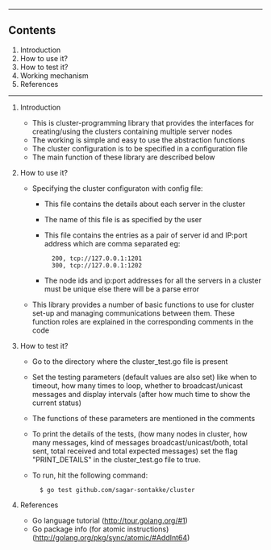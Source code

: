 ---------------------
Contents
---------------------

1. Introduction
2. How to use it?
3. How to test it?
4. Working mechanism
5. References

---------------------


1. Introduction

	- This is cluster-programming library that provides the interfaces for creating/using
	  the clusters containing multiple server nodes
	- The working is simple and easy to use the abstraction functions
	- The cluster configuration is to be specified in a configuration file
	- The main function of these library are described below


2. How to use it?

	- Specifying the cluster configuraton with config file:
		- This file contains the details about each server in the cluster
		- The name of this file is as specified by the user
		- This file contains the entries as a pair of server id and IP:port address which
		  are comma separated eg:  

			    200, tcp://127.0.0.1:1201  
			    300, tcp://127.0.0.1:1202  

		- The node ids and ip:port addresses for all the servers in a cluster must be unique
		  else there will be a parse error

	- This library provides a number of basic functions to use for cluster set-up and managing
	  communications between them. These function roles are explained in the corresponding comments
	  in the code


3. How to test it?

	- Go to the directory where the cluster_test.go file is present
	- Set the testing parameters (default values are also set) like when to timeout, how many times 
	  to loop, whether to broadcast/unicast messages and display intervals (after how much time to 
	  show the current status)
	- The functions of these parameters are mentioned in the comments
	- To print the details of the tests, (how many nodes in cluster, how many messages, kind of messages broadcast/unicast/both, total sent, total received and total expected messages) set the flag "PRINT_DETAILS" in the cluster_test.go file to true.
	- To run, hit the following command:  

			$ go test github.com/sagar-sontakke/cluster  
		  

4. References

	- Go language tutorial (http://tour.golang.org/#1)
	- Go package info (for atomic instructions) (http://golang.org/pkg/sync/atomic/#AddInt64)

